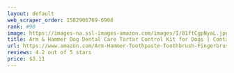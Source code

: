```yaml
---
layout: default 
﻿web_scraper_order: 1582906769-6908
rank: #90
image: https://images-na.ssl-images-amazon.com/images/I/81ftCgpNyaL.jpg
title: Arm & Hammer Dog Dental Care Tartar Control Kit for Dogs | Contains Toothpaste, Toothbrush &…
url: https://www.amazon.com/Arm-Hammer-Toothpaste-Toothbrush-Fingerbrush/dp/B00B5RFJB2/ref=zg_mw_pet-supplies_90?_encoding=UTF8&psc=1&refRID=H5H5GKBRAGT498NV2G74
reviews: 4.2 out of 5 stars
price: $3.11 
---
```

